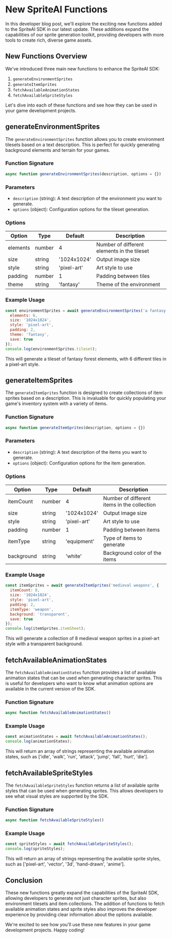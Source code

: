 # New SpriteAI Functions

In this developer blog post, we'll explore the exciting new functions added to the SpriteAI SDK in our latest update. These additions expand the capabilities of our sprite generation toolkit, providing developers with more tools to create rich, diverse game assets.

## New Functions Overview

We've introduced three main new functions to enhance the SpriteAI SDK:

1. `generateEnvironmentSprites`
2. `generateItemSprites`
3. `fetchAvailableAnimationStates`
4. `fetchAvailableSpriteStyles`

Let's dive into each of these functions and see how they can be used in your game development projects.

## generateEnvironmentSprites

The `generateEnvironmentSprites` function allows you to create environment tilesets based on a text description. This is perfect for quickly generating background elements and terrain for your games.

### Function Signature

```javascript
async function generateEnvironmentSprites(description, options = {})
```

### Parameters

- `description` (string): A text description of the environment you want to generate.
- `options` (object): Configuration options for the tileset generation.

### Options

| Option | Type | Default | Description |
|--------|------|---------|-------------|
| elements | number | 4 | Number of different elements in the tileset |
| size | string | '1024x1024' | Output image size |
| style | string | 'pixel-art' | Art style to use |
| padding | number | 1 | Padding between tiles |
| theme | string | 'fantasy' | Theme of the environment |

### Example Usage

```javascript
const environmentSprites = await generateEnvironmentSprites('a fantasy forest', {
  elements: 6,
  size: '1024x1024',
  style: 'pixel-art',
  padding: 2,
  theme: 'fantasy',
  save: true
});
console.log(environmentSprites.tileset);
```

This will generate a tileset of fantasy forest elements, with 6 different tiles in a pixel-art style.

## generateItemSprites

The `generateItemSprites` function is designed to create collections of item sprites based on a description. This is invaluable for quickly populating your game's inventory system with a variety of items.

### Function Signature

```javascript
async function generateItemSprites(description, options = {})
```

### Parameters

- `description` (string): A text description of the items you want to generate.
- `options` (object): Configuration options for the item generation.

### Options

| Option | Type | Default | Description |
|--------|------|---------|-------------|
| itemCount | number | 4 | Number of different items in the collection |
| size | string | '1024x1024' | Output image size |
| style | string | 'pixel-art' | Art style to use |
| padding | number | 1 | Padding between items |
| itemType | string | 'equipment' | Type of items to generate |
| background | string | 'white' | Background color of the items |

### Example Usage

```javascript
const itemSprites = await generateItemSprites('medieval weapons', {
  itemCount: 8,
  size: '1024x1024',
  style: 'pixel-art',
  padding: 2,
  itemType: 'weapon',
  background: 'transparent',
  save: true
});
console.log(itemSprites.itemSheet);
```

This will generate a collection of 8 medieval weapon sprites in a pixel-art style with a transparent background.

## fetchAvailableAnimationStates

The `fetchAvailableAnimationStates` function provides a list of available animation states that can be used when generating character sprites. This is useful for developers who want to know what animation options are available in the current version of the SDK.

### Function Signature

```javascript
async function fetchAvailableAnimationStates()
```

### Example Usage

```javascript
const animationStates = await fetchAvailableAnimationStates();
console.log(animationStates);
```

This will return an array of strings representing the available animation states, such as ['idle', 'walk', 'run', 'attack', 'jump', 'fall', 'hurt', 'die'].

## fetchAvailableSpriteStyles

The `fetchAvailableSpriteStyles` function returns a list of available sprite styles that can be used when generating sprites. This allows developers to see what visual styles are supported by the SDK.

### Function Signature

```javascript
async function fetchAvailableSpriteStyles()
```

### Example Usage

```javascript
const spriteStyles = await fetchAvailableSpriteStyles();
console.log(spriteStyles);
```

This will return an array of strings representing the available sprite styles, such as ['pixel-art', 'vector', '3d', 'hand-drawn', 'anime'].

## Conclusion

These new functions greatly expand the capabilities of the SpriteAI SDK, allowing developers to generate not just character sprites, but also environment tilesets and item collections. The addition of functions to fetch available animation states and sprite styles also improves the developer experience by providing clear information about the options available.

We're excited to see how you'll use these new features in your game development projects. Happy coding!